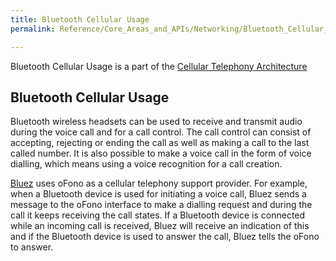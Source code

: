 ```yaml
---
title: Bluetooth Cellular Usage
permalink: Reference/Core_Areas_and_APIs/Networking/Bluetooth_Cellular_Usage/

---
```


Bluetooth Cellular Usage is a part of the [Cellular Telephony
Architecture](/Reference/Core_Areas_and_APIs/Apps_and_MW/Telephony/Cellular_Telephony_Architecture)

## Bluetooth Cellular Usage

Bluetooth wireless headsets can be used to receive and transmit audio
during the voice call and for a call control. The call control can
consist of accepting, rejecting or ending the call as well as making a
call to the last called number. It is also possible to make a voice call
in the form of voice dialling, which means using a voice recognition for
a call creation.

[Bluez](/Bluez) uses oFono as a cellular telephony support
provider. For example, when a Bluetooth device is used for initiating a
voice call, Bluez sends a message to the oFono interface to make a
dialling request and during the call it keeps receiving the call states.
If a Bluetooth device is connected while an incoming call is received,
Bluez will receive an indication of this and if the Bluetooth device is
used to answer the call, Bluez tells the oFono to answer.
